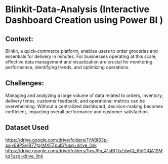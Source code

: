 # Blinkit-Data-Analysis (Interactive Dashboard Creation using Power BI )


## Context:
Blinkit, a quick-commerce platform, enables users to order groceries and essentials for delivery in minutes. For businesses operating at this scale, effective data management and visualization are crucial for monitoring performance, identifying trends, and optimizing operations.

## Challenges:
Managing and analyzing a large volume of data related to orders, inventory, delivery times, customer feedback, and operational metrics can be overwhelming. Without a centralized dashboard, decision-making becomes inefficient, impacting overall performance and customer satisfaction.

## Dataset Used
https://drive.google.com/drive/folders/1YABI83p-avjx69PSyjB77tgrMXFZpulS?usp=drive_link
https://drive.google.com/drive/folders/1jxsJ9g_41sBfTbZdwlQ_KhIGiQA1SMkq?usp=drive_link



